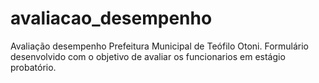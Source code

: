 # avaliacao_desempenho
Avaliação desempenho Prefeitura Municipal de Teófilo Otoni.
Formulário desenvolvido com o objetivo de avaliar os funcionarios em estágio probatório.
